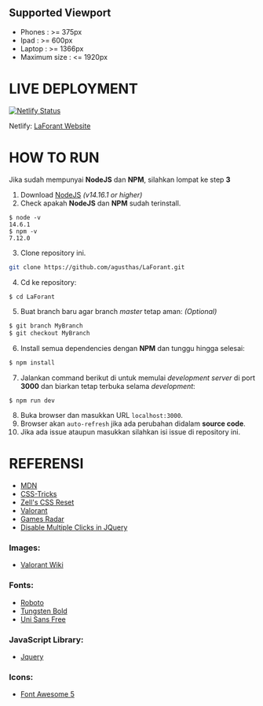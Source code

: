 ## Supported Viewport

- Phones : >= 375px
- Ipad : >= 600px
- Laptop : >= 1366px
- Maximum size : <= 1920px

# LIVE DEPLOYMENT

[![Netlify Status](https://api.netlify.com/api/v1/badges/9abe1d66-30d9-4cde-98aa-6c6b89c2ba54/deploy-status)](https://app.netlify.com/sites/laforant/deploys)

Netlify: [LaForant Website](https://laforant.netlify.app)

# HOW TO RUN

Jika sudah mempunyai **NodeJS** dan **NPM**, silahkan lompat ke step **3**

1. Download [NodeJS](https://nodejs.org/en/download/) _(v14.16.1 or higher)_
2. Check apakah **NodeJS** dan **NPM** sudah terinstall.

```shell
$ node -v
14.6.1
$ npm -v
7.12.0
```

3. Clone repository ini.

```bash
git clone https://github.com/agusthas/LaForant.git
```

4. Cd ke repository:

```bash
$ cd LaForant
```

5. Buat branch baru agar branch _master_ tetap aman: _(Optional)_

```bash
$ git branch MyBranch
$ git checkout MyBranch
```

6. Install semua dependencies dengan **NPM** dan tunggu hingga selesai:

```bash
$ npm install
```

7. Jalankan command berikut di untuk memulai _development server_ di port **3000** dan biarkan tetap terbuka selama _development_:

```shell
$ npm run dev
```

8. Buka browser dan masukkan URL `localhost:3000`.
9. Browser akan `auto-refresh` jika ada perubahan didalam **source code**.
10. Jika ada issue ataupun masukkan silahkan isi issue di repository ini.

# REFERENSI

- [MDN](https://developer.mozilla.org/en-US/)
- [CSS-Tricks](https://css-tricks.com/)
- [Zell's CSS Reset](https://github.com/zellwk/css-reset)
- [Valorant](https://playvalorant.com/en-us/)
- [Games Radar](https://www.gamesradar.com/best-fps-games/)
- [Disable Multiple Clicks in JQuery](https://stackoverflow.com/questions/43514382/disable-multiple-clicks-javascript)

### Images:

- [Valorant Wiki](https://valorant.fandom.com/wiki/VALORANT_Wiki)

### Fonts:

- [Roboto](https://fonts.google.com/specimen/Roboto)
- [Tungsten Bold](https://freefontsfamily.com/tungsten-font-free-download/)
- [Uni Sans Free](https://www.1001fonts.com/uni-sans-font.html)

### JavaScript Library:

- [Jquery](https://jquery.com/)

### Icons:

- [Font Awesome 5](https://fontawesome.com)
